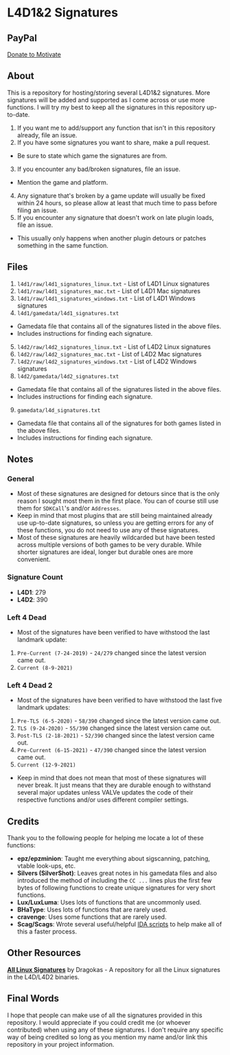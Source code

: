 # L4D1&2 Signatures

## PayPal
[Donate to Motivate](https://paypal.me/Psyk0tikism?locale.x=en_US)

## About
This is a repository for hosting/storing several L4D1&2 signatures. More signatures will be added and supported as I come across or use more functions. I will try my best to keep all the signatures in this repository up-to-date.
1. If you want me to add/support any function that isn't in this repository already, file an issue.
2. If you have some signatures you want to share, make a pull request.
- Be sure to state which game the signatures are from.
3. If you encounter any bad/broken signatures, file an issue.
- Mention the game and platform.
4. Any signature that's broken by a game update will usually be fixed within 24 hours, so please allow at least that much time to pass before filing an issue.
5. If you encounter any signature that doesn't work on late plugin loads, file an issue.
- This usually only happens when another plugin detours or patches something in the same function.

## Files
1. `l4d1/raw/l4d1_signatures_linux.txt` - List of L4D1 Linux signatures
2. `l4d1/raw/l4d1_signatures_mac.txt` - List of L4D1 Mac signatures
3. `l4d1/raw/l4d1_signatures_windows.txt` - List of L4D1 Windows signatures
4. `l4d1/gamedata/l4d1_signatures.txt`
- Gamedata file that contains all of the signatures listed in the above files.
- Includes instructions for finding each signature.
5. `l4d2/raw/l4d2_signatures_linux.txt` - List of L4D2 Linux signatures
6. `l4d2/raw/l4d2_signatures_mac.txt` - List of L4D2 Mac signatures
7. `l4d2/raw/l4d2_signatures_windows.txt` - List of L4D2 Windows signatures
8. `l4d2/gamedata/l4d2_signatures.txt`
- Gamedata file that contains all of the signatures listed in the above files.
- Includes instructions for finding each signature.
9. `gamedata/l4d_signatures.txt`
- Gamedata file that contains all of the signatures for both games listed in the above files.
- Includes instructions for finding each signature.

## Notes

### General
- Most of these signatures are designed for detours since that is the only reason I sought most them in the first place. You can of course still use them for `SDKCall`'s and/or `Addresses`.
- Keep in mind that most plugins that are still being maintained already use up-to-date signatures, so unless you are getting errors for any of these functions, you do not need to use any of these signatures.
- Most of these signatures are heavily wildcarded but have been tested across multiple versions of both games to be very durable. While shorter signatures are ideal, longer but durable ones are more convenient.

### Signature Count
- **L4D1**: 279
- **L4D2**: 390

### Left 4 Dead
- Most of the signatures have been verified to have withstood the last landmark update:
1. `Pre-Current (7-24-2019)` - `24/279` changed since the latest version came out.
2. `Current (8-9-2021)`

### Left 4 Dead 2
- Most of the signatures have been verified to have withstood the last five landmark updates:
1. `Pre-TLS (6-5-2020)` - `58/390` changed since the latest version came out.
2. `TLS (9-24-2020)` - `55/390` changed since the latest version came out.
3. `Post-TLS (2-18-2021)` - `52/390` changed since the latest version came out.
4. `Pre-Current (6-15-2021)` - `47/390` changed since the latest version came out.
5. `Current (12-9-2021)`
- Keep in mind that does not mean that most of these signatures will never break. It just means that they are durable enough to withstand several major updates unless VALVe updates the code of their respective functions and/or uses different compiler settings.

## Credits
Thank you to the following people for helping me locate a lot of these functions:
- **epz/epzminion**: Taught me everything about sigscanning, patching, vtable look-ups, etc.
- **Silvers (SilverShot)**: Leaves great notes in his gamedata files and also introduced the method of including the `CC ...` lines plus the first few bytes of following functions to create unique signatures for very short functions.
- **Lux/LuxLuma**: Uses lots of functions that are uncommonly used.
- **BHaType**: Uses lots of functions that are rarely used.
- **cravenge**: Uses some functions that are rarely used.
- **Scag/Scags**: Wrote several useful/helpful [IDA scripts](https://github.com/Scags/IDA-Scripts) to help make all of this a faster process.

## Other Resources
**[All Linux Signatures](https://github.com/dragokas/SM-Signatures)** by Dragokas - A repository for all the Linux signatures in the L4D/L4D2 binaries.

## Final Words
I hope that people can make use of all the signatures provided in this repository. I would appreciate if you could credit me (or whoever contributed) when using any of these signatures. I don't require any specific way of being credited so long as you mention my name and/or link this repository in your project information.
